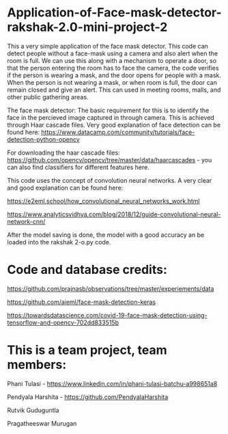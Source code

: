 # Application-of-Face-mask-detector-rakshak-2.0-mini-project-2

This a very simple application of the face mask detector. This code can detect people without a face-mask using a camera and also alert when the room is full. We can use this along with a mechanism to operate a door, so that the person entering the room has to face the camera, the code verifies if the person is wearing a mask, and the door opens for people with a mask. When the person is not wearing a mask, or when room is full, the door can remain closed and give an alert. This can used in meeting rooms, malls, and other public gathering areas.

The face mask detector:
The basic requirement for this is to identify the face in the percieved image captured in through camera. This is achieved through Haar cascade files.
Very good explanation of face detection can be found here: https://www.datacamp.com/community/tutorials/face-detection-python-opencv 

For downloading the haar cascade files: https://github.com/opencv/opencv/tree/master/data/haarcascades - you can also find classifiers for different features here.

This code uses the concept of convolution neural networks. A very clear and good explanation can be found here:

https://e2eml.school/how_convolutional_neural_networks_work.html

https://www.analyticsvidhya.com/blog/2018/12/guide-convolutional-neural-network-cnn/

After the model saving is done, the model with a good accuracy an be loaded into the rakshak 2-o.py code.

# Code and database credits:

https://github.com/prajnasb/observations/tree/master/experiements/data

https://github.com/aieml/face-mask-detection-keras

https://towardsdatascience.com/covid-19-face-mask-detection-using-tensorflow-and-opencv-702dd833515b

# This is a team project, team members:

Phani Tulasi - https://www.linkedin.com/in/phani-tulasi-batchu-a998651a8

Pendyala Harshita - https://github.com/PendyalaHarshita

Rutvik Guduguntla

Pragatheeswar Murugan
